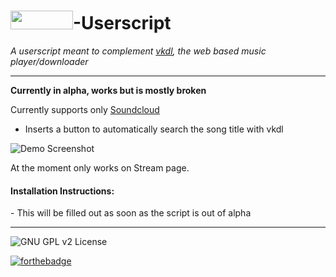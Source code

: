 <img src=https://raw.githubusercontent.com/Porco-Rosso/vkdl/master/images/Logo.png width=100 height=30 />-Userscript
=====

*A userscript meant to complement [vkdl](https://rawgit.com/Porco-Rosso/vkdl/), the web based music player/downloader*

---
**Currently in alpha, works but is mostly broken**


Currently supports only [Soundcloud](https://soundcloud.com)
- Inserts a button to automatically search the song title with vkdl

![Demo Screenshot](http://i.imgur.com/6IywqPU.png)



At the moment only works on Stream page.


<h4>Installation Instructions:</h4>
- This will be filled out as soon as the script is out of alpha

--- 
![GNU GPL v2 License](https://img.shields.io/badge/license-GNU%20GPL%20v2-brightgreen.svg?style=flat-square)

 [![forthebadge](http://forthebadge.com/images/badges/built-with-love.svg)](http://forthebadge.com)
